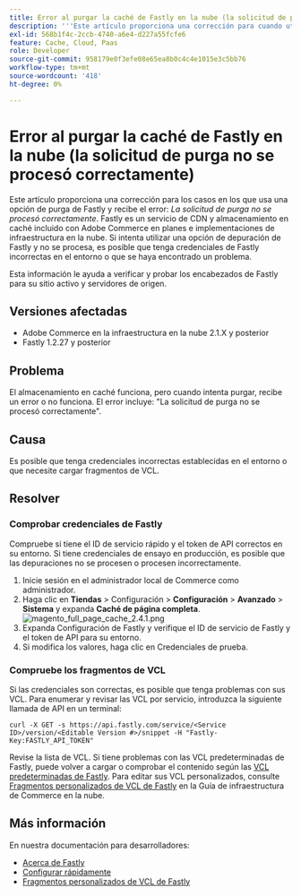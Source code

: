 ```yaml
---
title: Error al purgar la caché de Fastly en la nube (la solicitud de purga no se procesó correctamente)
description: '''Este artículo proporciona una corrección para cuando utiliza una opción de purga de Fastly y recibe el error: *La solicitud de purga no se procesó correctamente*. Fastly es un servicio de CDN y almacenamiento en caché incluido con Adobe Commerce en planes e implementaciones de infraestructura en la nube. Si intenta utilizar una opción de depuración de Fastly y no se procesa, es posible que tenga credenciales de Fastly incorrectas en el entorno o que se haya encontrado un problema."'
exl-id: 568b1f4c-2ccb-4740-a6e4-d227a55fcfe6
feature: Cache, Cloud, Paas
role: Developer
source-git-commit: 958179e0f3efe08e65ea8b0c4c4e1015e3c5bb76
workflow-type: tm+mt
source-wordcount: '418'
ht-degree: 0%

---
```


# Error al purgar la caché de Fastly en la nube (la solicitud de purga no se procesó correctamente)

Este artículo proporciona una corrección para los casos en los que usa una opción de purga de Fastly y recibe el error: *La solicitud de purga no se procesó correctamente*. Fastly es un servicio de CDN y almacenamiento en caché incluido con Adobe Commerce en planes e implementaciones de infraestructura en la nube. Si intenta utilizar una opción de depuración de Fastly y no se procesa, es posible que tenga credenciales de Fastly incorrectas en el entorno o que se haya encontrado un problema.

Esta información le ayuda a verificar y probar los encabezados de Fastly para su sitio activo y servidores de origen.

## Versiones afectadas

* Adobe Commerce en la infraestructura en la nube 2.1.X y posterior
* Fastly 1.2.27 y posterior

## Problema

El almacenamiento en caché funciona, pero cuando intenta purgar, recibe un error o no funciona. El error incluye: &quot;La solicitud de purga no se procesó correctamente&quot;.

## Causa

Es posible que tenga credenciales incorrectas establecidas en el entorno o que necesite cargar fragmentos de VCL.

## Resolver

### Comprobar credenciales de Fastly

Compruebe si tiene el ID de servicio rápido y el token de API correctos en su entorno. Si tiene credenciales de ensayo en producción, es posible que las depuraciones no se procesen o procesen incorrectamente.

1. Inicie sesión en el administrador local de Commerce como administrador.
1. Haga clic en **Tiendas** > Configuración > **Configuración** > **Avanzado** > **Sistema** y expanda **Caché de página completa**.    ![magento_full_page_cache_2.4.1.png](assets/magento_full_page_cache_2.4.1.png)
1. Expanda Configuración de Fastly y verifique el ID de servicio de Fastly y el token de API para su entorno.
1. Si modifica los valores, haga clic en Credenciales de prueba.

### Compruebe los fragmentos de VCL

Si las credenciales son correctas, es posible que tenga problemas con sus VCL. Para enumerar y revisar las VCL por servicio, introduzca la siguiente llamada de API en un terminal:

```
curl -X GET -s https://api.fastly.com/service/<Service ID>/version/<Editable Version #>/snippet -H "Fastly-Key:FASTLY_API_TOKEN"
```

Revise la lista de VCL. Si tiene problemas con las VCL predeterminadas de Fastly, puede volver a cargar o comprobar el contenido según las [VCL predeterminadas de Fastly](https://github.com/fastly/fastly-magento2/tree/master/etc/vcl_snippets). Para editar sus VCL personalizados, consulte [Fragmentos personalizados de VCL de Fastly](https://experienceleague.adobe.com/docs/commerce-cloud-service/user-guide/cdn/custom-vcl-snippets/fastly-vcl-custom-snippets.html?lang=es) en la Guía de infraestructura de Commerce en la nube.

## Más información

En nuestra documentación para desarrolladores:

* [Acerca de Fastly](https://experienceleague.adobe.com/docs/commerce-cloud-service/user-guide/cdn/fastly.html?lang=es)
* [Configurar rápidamente](https://experienceleague.adobe.com/docs/commerce-cloud-service/user-guide/cdn/setup-fastly/fastly-configuration.html?lang=es)
* [Fragmentos personalizados de VCL de Fastly](https://experienceleague.adobe.com/docs/commerce-cloud-service/user-guide/cdn/custom-vcl-snippets/fastly-vcl-custom-snippets.html?lang=es)
